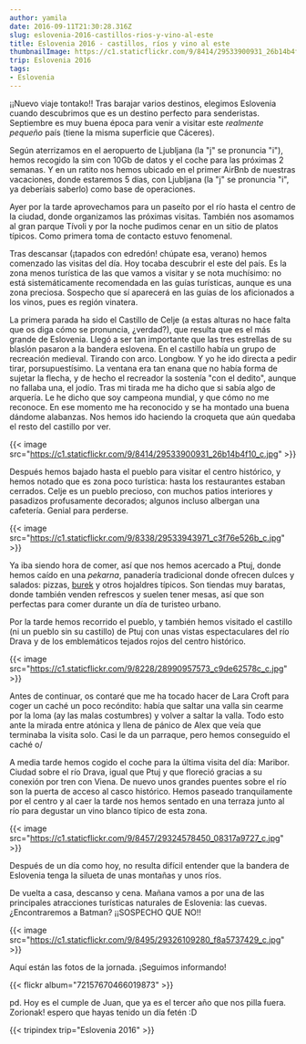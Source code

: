 ```yaml
---
author: yamila
date: 2016-09-11T21:30:28.316Z
slug: eslovenia-2016-castillos-rios-y-vino-al-este
title: Eslovenia 2016 - castillos, ríos y vino al este
thumbnailImage: https://c1.staticflickr.com/9/8414/29533900931_26b14b4f10_c.jpg
trip: Eslovenia 2016
tags:
- Eslovenia
---
```


¡¡Nuevo viaje tontako!! Tras barajar varios destinos, elegimos Eslovenia cuando descubrimos que es un destino perfecto para senderistas. Septiembre es muy buena época para venir a visitar este <em>realmente pequeño</em> país (tiene la misma superficie que Cáceres).

Según aterrizamos en el aeropuerto de Ljubljana (la "j" se pronuncia "i"), hemos recogido la sim con 10Gb de datos y el coche para las próximas 2 semanas. Y en un ratito nos hemos ubicado en el primer AirBnb de nuestras vacaciones, donde estaremos 5 días, con Ljubljana (la "j" se pronuncia "i", ya deberíais saberlo) como base de operaciones.

Ayer por la tarde aprovechamos para un paseíto por el río hasta el centro de la ciudad, donde organizamos las próximas visitas. También nos asomamos al gran parque Tívoli y por la noche pudimos cenar en un sitio de platos típicos. Como primera toma de contacto estuvo fenomenal.

Tras descansar (¡tapados con edredón! chúpate esa, verano) hemos comenzado las visitas del día. Hoy tocaba descubrir el este del país. Es la zona menos turística de las que vamos a visitar y se nota muchísimo: no está sistemáticamente recomendada en las guías turísticas, aunque es una zona preciosa. Sospecho que sí aparecerá en las guías de los aficionados a los vinos, pues es región vinatera.

La primera parada ha sido el Castillo de Celje (a estas alturas no hace falta que os diga cómo se pronuncia, ¿verdad?), que resulta que es el más grande de Eslovenia. Llegó a ser tan importante que las tres estrellas de su blaslón pasaron a la bandera eslovena. En el castillo había un grupo de recreación medieval. Tirando con arco. Longbow. Y yo he ido directa a pedir tirar, porsupuestísimo. La ventana era tan enana que no había forma de sujetar la flecha, y de hecho el recreador la sostenía "con el dedito", aunque no fallaba una, el jodío. Tras mi tirada me ha dicho que si sabía algo de arquería. Le he dicho que soy campeona mundial, y que cómo no me reconoce. En ese momento me ha reconocido y se ha montado una buena dándome alabanzas. Nos hemos ido haciendo la croqueta que aún quedaba el resto del castillo por ver.

{{< image src="https://c1.staticflickr.com/9/8414/29533900931_26b14b4f10_c.jpg" >}}

Después hemos bajado hasta el pueblo para visitar el centro histórico, y hemos notado que es zona poco turística: hasta los restaurantes estaban cerrados. Celje es un pueblo precioso, con muchos patios interiores y pasadizos profusamente decorados; algunos incluso albergan una cafetería. Genial para perderse.

{{< image src="https://c1.staticflickr.com/9/8338/29533943971_c3f76e526b_c.jpg" >}}

Ya iba siendo hora de comer, así que nos hemos acercado a Ptuj, donde hemos caído en una <em>pekarna</em>, panadería tradicional donde ofrecen dulces y salados: pizzas, <a href="https://www.google.si/search?q=burek&client=ms-android-oneplus&prmd=ivmn&source=lnms&tbm=isch&sa=X&ved=0ahUKEwjWuvbGkojPAhVGVxoKHQOXAOoQ_AUIBygB&biw=360&bih=560" target="_new">burek</a> y otros hojaldres típicos. Son tiendas muy baratas, donde también venden refrescos y suelen tener mesas, así que son perfectas para comer durante un día de turisteo urbano.

Por la tarde hemos recorrido el pueblo, y también hemos visitado el castillo (ni un pueblo sin su castillo) de Ptuj con unas vistas espectaculares del río Drava y de los emblemáticos tejados rojos del centro histórico.

{{< image src="https://c1.staticflickr.com/9/8228/28990957573_c9de62578c_c.jpg" >}}

Antes de continuar, os contaré que me ha tocado hacer de Lara Croft para coger un caché un poco recóndito: había que saltar una valla sin cearme por la loma (ay las malas costumbres) y volver a saltar la valla. Todo esto ante la mirada entre atónica y llena de pánico de Alex que veía que terminaba la visita solo. Casi le da un parraque, pero hemos conseguido el caché o/

A media tarde hemos cogido el coche para la última visita del día: Maribor. Ciudad sobre el río Drava, igual que Ptuj y que floreció gracias a su conexión por tren con Viena. De nuevo unos grandes puentes sobre el río son la puerta de acceso al casco histórico. Hemos paseado tranquilamente por el centro y al caer la tarde nos hemos sentado en una terraza junto al río para degustar un vino blanco típico de esta zona.

{{< image src="https://c1.staticflickr.com/9/8457/29324578450_08317a9727_c.jpg" >}}

Después de un día como hoy, no resulta difícil entender que la bandera de Eslovenia tenga la silueta de unas montañas y unos ríos.

De vuelta a casa, descanso y  cena. Mañana vamos a por una de las principales atracciones turísticas naturales de Eslovenia: las cuevas. ¿Encontraremos a Batman? ¡¡SOSPECHO QUE NO!!

{{< image src="https://c1.staticflickr.com/9/8495/29326109280_f8a5737429_c.jpg" >}}

Aquí están las fotos de la jornada. ¡Seguimos informando!

{{< flickr album="72157670466019873" >}}

pd. Hoy es el cumple de Juan, que ya es el tercer año que nos pilla fuera. Zorionak! espero que hayas tenido un día fetén :D

{{< tripindex trip="Eslovenia 2016" >}}
